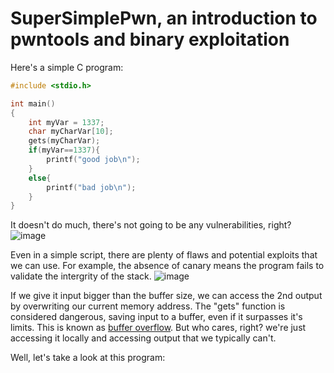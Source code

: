 # SuperSimplePwn, an introduction to pwntools and binary exploitation

Here's a simple C program:
```c
#include <stdio.h>

int main()
{
	int myVar = 1337;
	char myCharVar[10];
	gets(myCharVar);
	if(myVar==1337){
		printf("good job\n");
	}
	else{
		printf("bad job\n");
	}
}
```
It doesn't do much, there's not going to be any vulnerabilities, right?
![image](https://user-images.githubusercontent.com/65077960/127715019-788df58f-1be6-4eda-bb33-ff1430802a90.png)

Even in a simple script, there are plenty of flaws and potential exploits that we can use. For example, the absence of canary means the program fails to validate the intergrity of the stack.
![image](https://user-images.githubusercontent.com/65077960/127715140-96cbd4f6-025b-4490-88cc-c62946dae6ba.png)

If we give it input bigger than the buffer size, we can access the 2nd output by overwriting our current memory address. The "gets" function is considered dangerous, saving input to a buffer, even if it surpasses it's limits.
This is known as [buffer overflow](https://en.wikipedia.org/wiki/Buffer_overflow). But who cares, right? we're just accessing it locally and accessing output that we typically can't.

Well, let's take a look at this program:  
```c

```



